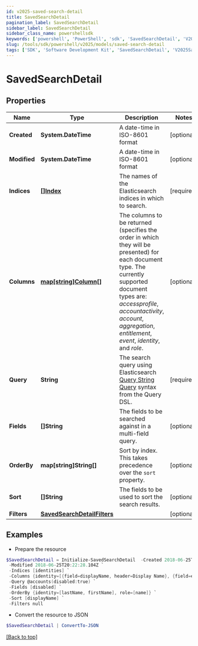 ```yaml
---
id: v2025-saved-search-detail
title: SavedSearchDetail
pagination_label: SavedSearchDetail
sidebar_label: SavedSearchDetail
sidebar_class_name: powershellsdk
keywords: ['powershell', 'PowerShell', 'sdk', 'SavedSearchDetail', 'V2025SavedSearchDetail'] 
slug: /tools/sdk/powershell/v2025/models/saved-search-detail
tags: ['SDK', 'Software Development Kit', 'SavedSearchDetail', 'V2025SavedSearchDetail']
---
```



# SavedSearchDetail

## Properties

Name | Type | Description | Notes
------------ | ------------- | ------------- | -------------
**Created** | **System.DateTime** | A date-time in ISO-8601 format | [optional] 
**Modified** | **System.DateTime** | A date-time in ISO-8601 format | [optional] 
**Indices** | [**[]Index**](index) | The names of the Elasticsearch indices in which to search.  | [required]
**Columns** | [**map[string]Column[]**](https://learn.microsoft.com/en-us/powershell/module/microsoft.powershell.core/about/about_arrays?view=powershell-7.4) | The columns to be returned (specifies the order in which they will be presented) for each document type.  The currently supported document types are: _accessprofile_, _accountactivity_, _account_, _aggregation_, _entitlement_, _event_, _identity_, and _role_.  | [optional] 
**Query** | **String** | The search query using Elasticsearch [Query String Query](https://www.elastic.co/guide/en/elasticsearch/reference/5.2/query-dsl-query-string-query.html#query-string) syntax from the Query DSL.  | [required]
**Fields** | **[]String** | The fields to be searched against in a multi-field query.  | [optional] 
**OrderBy** | **map[string]String[]** | Sort by index. This takes precedence over the `sort` property.  | [optional] 
**Sort** | **[]String** | The fields to be used to sort the search results.  | [optional] 
**Filters** | [**SavedSearchDetailFilters**](saved-search-detail-filters) |  | [optional] 

## Examples

- Prepare the resource
```powershell
$SavedSearchDetail = Initialize-SavedSearchDetail  -Created 2018-06-25T20:22:28.104Z `
 -Modified 2018-06-25T20:22:28.104Z `
 -Indices [identities] `
 -Columns {identity=[{field=displayName, header=Display Name}, {field=e-mail, header=Work Email}]} `
 -Query @accounts(disabled:true) `
 -Fields [disabled] `
 -OrderBy {identity=[lastName, firstName], role=[name]} `
 -Sort [displayName] `
 -Filters null
```

- Convert the resource to JSON
```powershell
$SavedSearchDetail | ConvertTo-JSON
```


[[Back to top]](#) 

